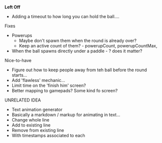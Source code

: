 **Left Off**

* Adding a timeout to how long you can hold the ball....


Fixes

* Powerups
  * Maybe don't spawn them when the round is already over?
  * Keep an active count of them? - powerupCount, powerupCountMax,
* When the ball spawns directly under a paddle - ? does it matter?


Nice-to-have

* Figure out how to keep people away from teh ball before the round starts...
* Add 'flawless' mechanic...
* Limit time on the 'finish him' screen?
* Better mapping to gamepads? Some kind fo screen?



UNRELATED IDEA

* Text animation generator
* Basically a markdown / markup for animating in text...
* Change whole line
* Add to existing line
* Remove from existing line
* With timestamps associated to each
